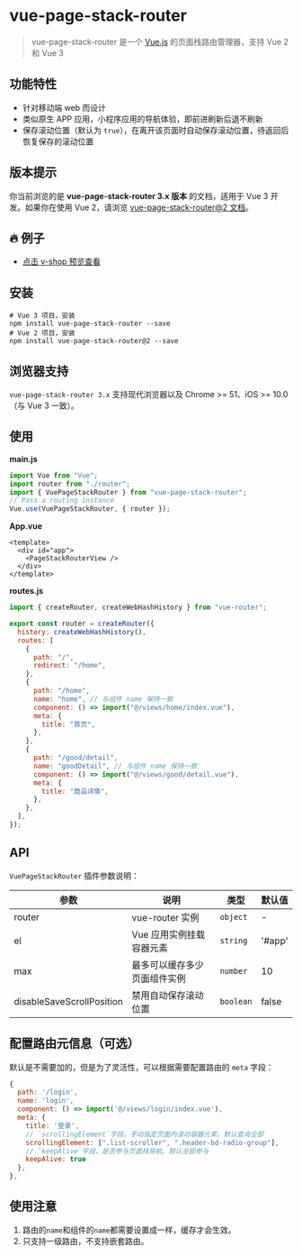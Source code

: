 # vue-page-stack-router

> vue-page-stack-router 是一个 [Vue.js](https://vuejs.org/) 的页面栈路由管理器，支持 Vue 2 和 Vue 3

## 功能特性

- 针对移动端 web 而设计
- 类似原生 APP 应用，小程序应用的导航体验，即前进刷新后退不刷新
- 保存滚动位置（默认为 `true`），在离开该页面时自动保存滚动位置，待返回后恢复保存的滚动位置

## 版本提示

你当前浏览的是 **vue-page-stack-router 3.x 版本** 的文档，适用于 Vue 3 开发。如果你在使用 Vue 2，请浏览 [vue-page-stack-router@2 文档](https://github.com/JoeshuTT/vue-page-stack-router/tree/v2)。

## 🔥 例子

- [点击 v-shop 预览查看](https://github.com/JoeshuTT/v-shop)

## 安装

```shell
# Vue 3 项目，安装
npm install vue-page-stack-router --save
# Vue 2 项目，安装
npm install vue-page-stack-router@2 --save
```

## 浏览器支持
`vue-page-stack-router 3.x` 支持现代浏览器以及 Chrome >= 51、iOS >= 10.0（与 Vue 3 一致）。

## 使用

**main.js**

```js
import Vue from "Vue";
import router from "./router";
import { VuePageStackRouter } from "vue-page-stack-router";
// Pass a routing instance
Vue.use(VuePageStackRouter, { router });
```

**App.vue**

```vue
<template>
  <div id="app">
    <PageStackRouterView />
  </div>
</template>
```

**routes.js**

```js
import { createRouter, createWebHashHistory } from "vue-router";

export const router = createRouter({
  history: createWebHashHistory(),
  routes: [
    {
      path: "/",
      redirect: "/home",
    },
    {
      path: "/home",
      name: "home", // 与组件 name 保持一致
      component: () => import("@/views/home/index.vue"),
      meta: {
        title: "首页",
      },
    },
    {
      path: "/good/detail",
      name: "goodDetail", // 与组件 name 保持一致
      component: () => import("@/views/good/detail.vue"),
      meta: {
        title: "商品详情",
      },
    },
  ],
});
```

## API

`VuePageStackRouter` 插件参数说明：

| 参数                      | 说明                         | 类型      | 默认值 |
| ------------------------- | ---------------------------- | --------- | ------ |
| router                    | vue-router 实例              | `object`  | -      |
| el                        | Vue 应用实例挂载容器元素     | `string`  | '#app' |
| max                       | 最多可以缓存多少页面组件实例 | `number`  | 10     |
| disableSaveScrollPosition | 禁用自动保存滚动位置         | `boolean` | false  |

## 配置路由元信息（可选）

默认是不需要加的，但是为了灵活性，可以根据需要配置路由的 `meta` 字段：

```js
{
  path: '/login',
  name: 'login',
  component: () => import('@/views/login/index.vue'),
  meta: {
    title: '登录',
    // `scrollingElement`字段，手动指定页面内滚动容器元素。默认查询全部
    scrollingElement: [".list-scroller", ".header-bd-radio-group"],
    // `keepAlive`字段，是否参与页面栈导航。默认全部参与
    keepAlive: true
  },
},
```

## 使用注意

1. 路由的`name`和组件的`name`都需要设置成一样，缓存才会生效。
2. 只支持一级路由，不支持嵌套路由。
